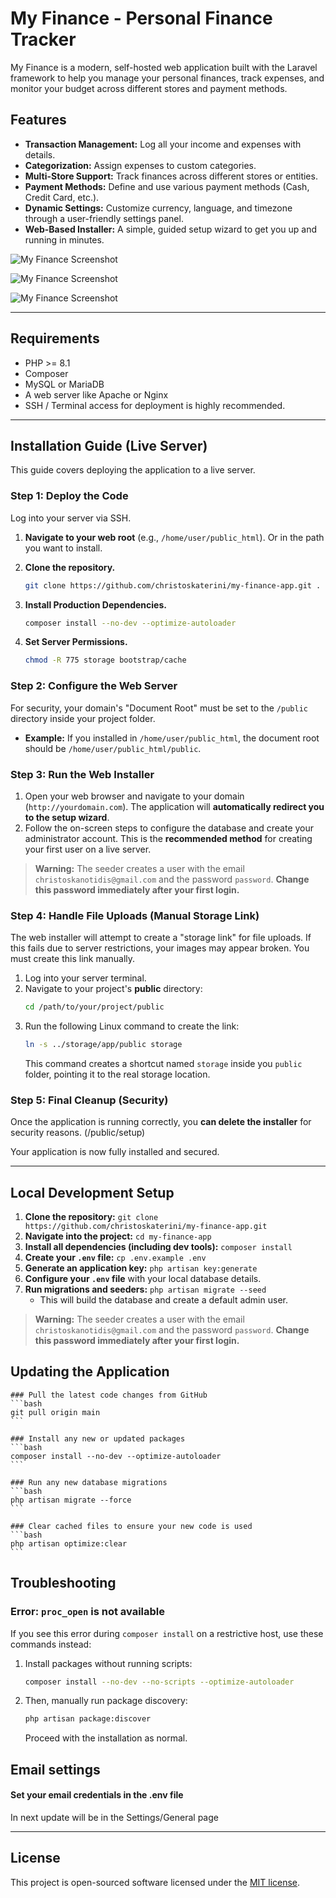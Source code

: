 # My Finance - Personal Finance Tracker

My Finance is a modern, self-hosted web application built with the Laravel framework to help you manage your personal finances, track expenses, and monitor your budget across different stores and payment methods.

## Features

-   **Transaction Management:** Log all your income and expenses with details.
-   **Categorization:** Assign expenses to custom categories.
-   **Multi-Store Support:** Track finances across different stores or entities.
-   **Payment Methods:** Define and use various payment methods (Cash, Credit Card, etc.).
-   **Dynamic Settings:** Customize currency, language, and timezone through a user-friendly settings panel.
-   **Web-Based Installer:** A simple, guided setup wizard to get you up and running in minutes.

![My Finance Screenshot](public/05.png)

![My Finance Screenshot](public/06.png)

![My Finance Screenshot](public/08.png)

---

## Requirements

-   PHP >= 8.1
-   Composer
-   MySQL or MariaDB
-   A web server like Apache or Nginx
-   SSH / Terminal access for deployment is highly recommended.

---

## Installation Guide (Live Server)

This guide covers deploying the application to a live server.

### Step 1: Deploy the Code

Log into your server via SSH.

1.  **Navigate to your web root** (e.g., `/home/user/public_html`). Or in the path you want to install.
2.  **Clone the repository.**

    ```bash
    git clone https://github.com/christoskaterini/my-finance-app.git .
    ```

3.  **Install Production Dependencies.**

    ```bash
    composer install --no-dev --optimize-autoloader
    ```

4.  **Set Server Permissions.**
    ```bash
    chmod -R 775 storage bootstrap/cache
    ```

### Step 2: Configure the Web Server

For security, your domain's "Document Root" must be set to the `/public` directory inside your project folder.

-   **Example:** If you installed in `/home/user/public_html`, the document root should be `/home/user/public_html/public`.

### Step 3: Run the Web Installer

1.  Open your web browser and navigate to your domain (`http://yourdomain.com`). The application will **automatically redirect you to the setup wizard**.
2.  Follow the on-screen steps to configure the database and create your administrator account. This is the **recommended method** for creating your first user on a live server.

> **Warning:** The seeder creates a user with the email `christoskanotidis@gmail.com` and the password `password`. **Change this password immediately after your first login.**

### Step 4: Handle File Uploads (Manual Storage Link)

The web installer will attempt to create a "storage link" for file uploads. If this fails due to server restrictions, your images may appear broken. You must create this link manually.

1.  Log into your server terminal.
2.  Navigate to your project's **public** directory:
    ```bash
    cd /path/to/your/project/public
    ```
3.  Run the following Linux command to create the link:
    ```bash
    ln -s ../storage/app/public storage
    ```
    This command creates a shortcut named `storage` inside you `public` folder, pointing it to the real storage location.

### Step 5: Final Cleanup (Security)

Once the application is running correctly, you **can delete the installer** for security reasons. (/public/setup)

Your application is now fully installed and secured.

---

## Local Development Setup

1.  **Clone the repository:** `git clone https://github.com/christoskaterini/my-finance-app.git`
2.  **Navigate into the project:** `cd my-finance-app`
3.  **Install all dependencies (including dev tools):** `composer install`
4.  **Create your `.env` file:** `cp .env.example .env`
5.  **Generate an application key:** `php artisan key:generate`
6.  **Configure your `.env` file** with your local database details.
7.  **Run migrations and seeders:** `php artisan migrate --seed`
    -   This will build the database and create a default admin user.

> **Warning:** The seeder creates a user with the email `christoskanotidis@gmail.com` and the password `password`. **Change this password immediately after your first login.**

## Updating the Application

    ### Pull the latest code changes from GitHub
    ```bash
    git pull origin main
    ```

    ### Install any new or updated packages
    ```bash
    composer install --no-dev --optimize-autoloader
    ```

    ### Run any new database migrations
    ```bash
    php artisan migrate --force
    ```

    ### Clear cached files to ensure your new code is used
    ```bash
    php artisan optimize:clear
    ```

## Troubleshooting

### Error: `proc_open` is not available

If you see this error during `composer install` on a restrictive host, use these commands instead:

1.  Install packages without running scripts:
    ```bash
    composer install --no-dev --no-scripts --optimize-autoloader
    ```
2.  Then, manually run package discovery:
    ```bash
    php artisan package:discover
    ```
    Proceed with the installation as normal.

## Email settings

#### Set your email credentials in the .env file

In next update will be in the Settings/General page

---

## License

This project is open-sourced software licensed under the [MIT license](LICENSE).

```

```
